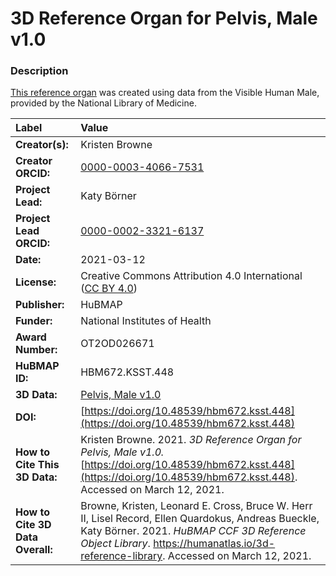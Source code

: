 # 3D Reference Organ for Pelvis, Male v1.0

### Description
[This reference organ](https://humanatlas.io/3d-reference-library) was created using data from the Visible Human Male, provided by the National Library of Medicine.

| Label | Value |
| :------------- |:-------------|
| **Creator(s):** | Kristen Browne |
| **Creator ORCID:** | [0000-0003-4066-7531](https://orcid.org/0000-0003-4066-7531) |
| **Project Lead:** | Katy B&ouml;rner |
| **Project Lead ORCID:** | [0000-0002-3321-6137](https://orcid.org/0000-0002-3321-6137) |
| **Date:** | 2021-03-12 |
| **License:** | Creative Commons Attribution 4.0 International ([CC BY 4.0](https://creativecommons.org/licenses/by/4.0/)) |
| **Publisher:** | HuBMAP |
| **Funder:** | National Institutes of Health |
| **Award Number:** | OT2OD026671 |
| **HuBMAP ID:** | HBM672.KSST.448 |
| **3D Data:** | [Pelvis, Male v1.0](https://cdn.humanatlas.io/hra-releases/v1.0/models/VH_M_Pelvis.glb) |
| **DOI:** | [https://doi.org/10.48539/hbm672.ksst.448](https://doi.org/10.48539/hbm672.ksst.448) |
| **How to Cite This 3D Data:** | Kristen Browne. 2021. *3D Reference Organ for Pelvis, Male v1.0.* [https://doi.org/10.48539/hbm672.ksst.448](https://doi.org/10.48539/hbm672.ksst.448). Accessed on March 12, 2021. |
| **How to Cite 3D Data Overall:** | Browne, Kristen, Leonard E. Cross, Bruce W. Herr II, Lisel Record, Ellen Quardokus, Andreas Bueckle, Katy B&ouml;rner. 2021. *HuBMAP CCF 3D Reference Object Library*. https://humanatlas.io/3d-reference-library. Accessed on March 12, 2021. |